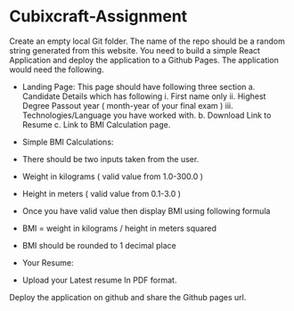 # Cubixcraft-Assignment
Create an empty local Git folder. The name of the repo should be a random string
generated from this website.
You need to build a simple React Application and deploy the application to a Github
Pages. The application would need the following.
- Landing Page: This page should have following three section
a. Candidate Details which has following
i. First name only
ii. Highest Degree Passout year ( month-year of your final exam )
iii. Technologies/Language you have worked with.
b. Download Link to Resume
c. Link to BMI Calculation page.
- Simple BMI Calculations:
- There should be two inputs taken from the user.
- Weight in kilograms ( valid value from 1.0-300.0 )
- Height in meters ( valid value from 0.1-3.0 )
- Once you have valid value then display BMI using following formula
- BMI = weight in kilograms / height in meters squared
- BMI should be rounded to 1 decimal place

- Your Resume:
- Upload your Latest resume In PDF format.

Deploy the application on github and share the Github pages url.
